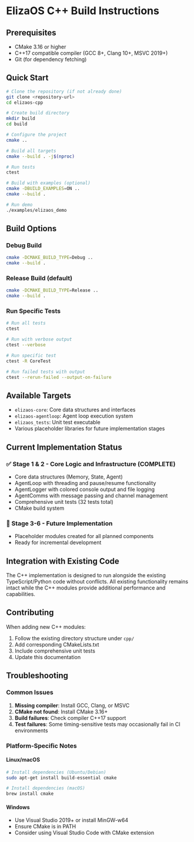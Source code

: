 # ElizaOS C++ Build Instructions

## Prerequisites

- CMake 3.16 or higher
- C++17 compatible compiler (GCC 8+, Clang 10+, MSVC 2019+)
- Git (for dependency fetching)

## Quick Start

```bash
# Clone the repository (if not already done)
git clone <repository-url>
cd elizaos-cpp

# Create build directory
mkdir build
cd build

# Configure the project
cmake ..

# Build all targets
cmake --build . -j$(nproc)

# Run tests
ctest

# Build with examples (optional)
cmake -DBUILD_EXAMPLES=ON ..
cmake --build .

# Run demo
./examples/elizaos_demo
```

## Build Options

### Debug Build
```bash
cmake -DCMAKE_BUILD_TYPE=Debug ..
cmake --build .
```

### Release Build (default)
```bash
cmake -DCMAKE_BUILD_TYPE=Release ..
cmake --build .
```

### Run Specific Tests
```bash
# Run all tests
ctest

# Run with verbose output
ctest --verbose

# Run specific test
ctest -R CoreTest

# Run failed tests with output
ctest --rerun-failed --output-on-failure
```

## Available Targets

- `elizaos-core`: Core data structures and interfaces
- `elizaos-agentloop`: Agent loop execution system
- `elizaos_tests`: Unit test executable
- Various placeholder libraries for future implementation stages

## Current Implementation Status

### ✅ Stage 1 & 2 - Core Logic and Infrastructure (COMPLETE)
- Core data structures (Memory, State, Agent)
- AgentLoop with threading and pause/resume functionality
- AgentLogger with colored console output and file logging
- AgentComms with message passing and channel management
- Comprehensive unit tests (32 tests total)
- CMake build system

### 🚧 Stage 3-6 - Future Implementation
- Placeholder modules created for all planned components
- Ready for incremental development

## Integration with Existing Code

The C++ implementation is designed to run alongside the existing TypeScript/Python code without conflicts. All existing functionality remains intact while the C++ modules provide additional performance and capabilities.

## Contributing

When adding new C++ modules:

1. Follow the existing directory structure under `cpp/`
2. Add corresponding CMakeLists.txt
3. Include comprehensive unit tests
4. Update this documentation

## Troubleshooting

### Common Issues

1. **Missing compiler**: Install GCC, Clang, or MSVC
2. **CMake not found**: Install CMake 3.16+
3. **Build failures**: Check compiler C++17 support
4. **Test failures**: Some timing-sensitive tests may occasionally fail in CI environments

### Platform-Specific Notes

#### Linux/macOS
```bash
# Install dependencies (Ubuntu/Debian)
sudo apt-get install build-essential cmake

# Install dependencies (macOS)
brew install cmake
```

#### Windows
- Use Visual Studio 2019+ or install MinGW-w64
- Ensure CMake is in PATH
- Consider using Visual Studio Code with CMake extension